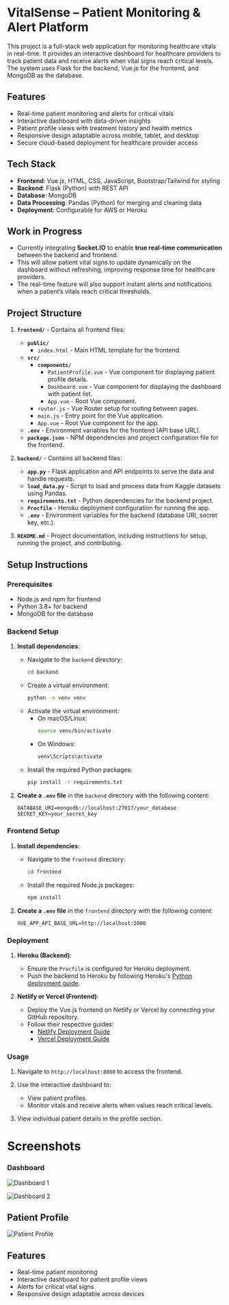 # VitalSense – Patient Monitoring & Alert Platform

This project is a full-stack web application for monitoring healthcare vitals in real-time. It provides an interactive dashboard for healthcare providers to track patient data and receive alerts when vital signs reach critical levels. The system uses Flask for the backend, Vue.js for the frontend, and MongoDB as the database.

## Features
- Real-time patient monitoring and alerts for critical vitals
- Interactive dashboard with data-driven insights
- Patient profile views with treatment history and health metrics
- Responsive design adaptable across mobile, tablet, and desktop
- Secure cloud-based deployment for healthcare provider access

## Tech Stack
- **Frontend**: Vue.js, HTML, CSS, JavaScript, Bootstrap/Tailwind for styling
- **Backend**: Flask (Python) with REST API
- **Database**: MongoDB
- **Data Processing**: Pandas (Python) for merging and cleaning data
- **Deployment**: Configurable for AWS or Heroku

## Work in Progress
- Currently integrating **Socket.IO** to enable **true real-time communication** between the backend and frontend.  
- This will allow patient vital signs to update dynamically on the dashboard without refreshing, improving response time for healthcare providers.  
- The real-time feature will also support instant alerts and notifications when a patient’s vitals reach critical thresholds.  

## Project Structure

1. **`frontend/`** - Contains all frontend files:
   - **`public/`**
     - `index.html` - Main HTML template for the frontend.
   - **`src/`**
     - **`components/`**
       - `PatientProfile.vue` - Vue component for displaying patient profile details.
       - `Dashboard.vue` - Vue component for displaying the dashboard with patient list.
       - `App.vue` - Root Vue component.
     - `router.js` - Vue Router setup for routing between pages.
     - `main.js` - Entry point for the Vue application.
     - `App.vue` - Root Vue component for the app.
   - **`.env`** - Environment variables for the frontend (API base URL).
   - **`package.json`** - NPM dependencies and project configuration file for the frontend.

2. **`backend/`** - Contains all backend files:
   - **`app.py`** - Flask application and API endpoints to serve the data and handle requests.
   - **`load_data.py`** - Script to load and process data from Kaggle datasets using Pandas.
   - **`requirements.txt`** - Python dependencies for the backend project.
   - **`Procfile`** - Heroku deployment configuration for running the app.
   - **`.env`** - Environment variables for the backend (database URI, secret key, etc.).

3. **`README.md`** - Project documentation, including instructions for setup, running the project, and contributing.
   
## Setup Instructions

### Prerequisites
- Node.js and npm for frontend
- Python 3.8+ for backend
- MongoDB for the database

### Backend Setup

1. **Install dependencies**:
   - Navigate to the `backend` directory:
     ```bash
     cd backend
     ```
   - Create a virtual environment:
     ```bash
     python -m venv venv
     ```
   - Activate the virtual environment:
     - On macOS/Linux:
       ```bash
       source venv/bin/activate
       ```
     - On Windows:
       ```bash
       venv\Scripts\activate
       ```
   - Install the required Python packages:
     ```bash
     pip install -r requirements.txt
     ```

2. **Create a `.env` file** in the `backend` directory with the following content:
   ```plaintext
   DATABASE_URI=mongodb://localhost:27017/your_database
   SECRET_KEY=your_secret_key
### Frontend Setup

1. **Install dependencies**:
   - Navigate to the `frontend` directory:
     ```bash
     cd frontend
     ```
   - Install the required Node.js packages:
     ```bash
     npm install
     ```

2. **Create a `.env` file** in the `frontend` directory with the following content:
   ```plaintext
   VUE_APP_API_BASE_URL=http://localhost:5000

### Deployment

1. **Heroku (Backend)**:
   - Ensure the `Procfile` is configured for Heroku deployment.
   - Push the backend to Heroku by following Heroku's [Python deployment guide](https://devcenter.heroku.com/articles/getting-started-with-python).
   
2. **Netlify or Vercel (Frontend)**:
   - Deploy the Vue.js frontend on Netlify or Vercel by connecting your GitHub repository.
   - Follow their respective guides:
     - [Netlify Deployment Guide](https://docs.netlify.com/site-deploys/create-deploys/)
     - [Vercel Deployment Guide](https://vercel.com/docs)

### Usage

1. Navigate to `http://localhost:8080` to access the frontend.

2. Use the interactive dashboard to:
   - View patient profiles.
   - Monitor vitals and receive alerts when values reach critical levels.

3. View individual patient details in the profile section.

# Screenshots

### Dashboard 
![Dashboard 1](https://github.com/ananya-77/health-management-system/blob/main/preview/d_1.jpg?raw=true)

![Dashboard 2](https://github.com/ananya-77/health-management-system/blob/main/preview/d_2.jpg?raw=true)

## Patient Profile
![Patient Profile](https://github.com/ananya-77/health-management-system/blob/main/preview/pp.jpg?raw=true)

## Features
- Real-time patient monitoring
- Interactive dashboard for patient profile views
- Alerts for critical vital signs
- Responsive design adaptable across devices








